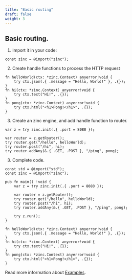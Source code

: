 ```yaml
---
title: "Basic routing"
draft: false
weight: 3
---
```


## Basic routing.

1. Import it in your code:
```zig
const zinc = @import("zinc");
```

2. Create handle functions to process the HTTP request
```zig
fn helloWorld(ctx: *zinc.Context) anyerror!void {
    try ctx.json(.{ .message = "Hello, World!" }, .{});
}
fn hi(ctx: *zinc.Context) anyerror!void {
    try ctx.text("Hi!", .{});
}
fn pong(ctx: *zinc.Context) anyerror!void {
    try ctx.html("<h1>Pong!</h1>", .{});
}
```

3. Create an zinc engine, and add handle function to router.
```zig
var z = try zinc.init(.{ .port = 8080 });

var router = z.getRouter();
try router.get("/hello", helloWorld);
try router.post("/hi", hi);
try router.addAny(&.{ .GET, .POST }, "/ping", pong);

```

3. Complete code.
```zig
const std = @import("std");
const zinc = @import("zinc");

pub fn main() !void {
    var z = try zinc.init(.{ .port = 8080 });

    var router = z.getRouter();
    try router.get("/hello", helloWorld);
    try router.post("/hi", hi);
    try router.addAny(&.{ .GET, .POST }, "/ping", pong);

    try z.run();
}

fn helloWorld(ctx: *zinc.Context) anyerror!void {
    try ctx.json(.{ .message = "Hello, World!" }, .{});
}
fn hi(ctx: *zinc.Context) anyerror!void {
    try ctx.text("Hi!", .{});
}
fn pong(ctx: *zinc.Context) anyerror!void {
    try ctx.html("<h1>Pong!</h1>", .{});
}
```

Read more information about [Examples](https://github.com/zon-dev/zinc-examples).

